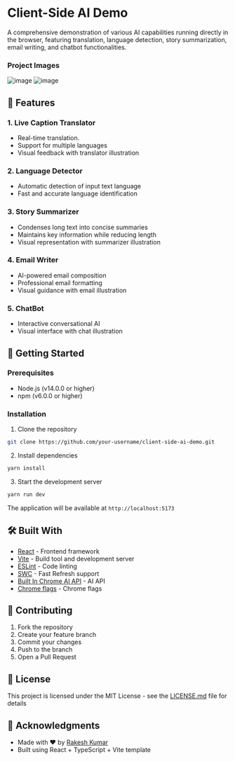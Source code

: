 # Client-Side AI Demo
A comprehensive demonstration of various AI capabilities running directly in the browser, featuring translation, language detection, story summarization, email writing, and chatbot functionalities.

### Project Images
![image](https://github.com/user-attachments/assets/e3b8cb4d-71fe-4528-8176-230e1f6207a3)
![image](https://github.com/user-attachments/assets/36d9cda3-782e-4d98-853d-810772545e28)

## 🌟 Features

### 1. Live Caption Translator
- Real-time translation.
- Support for multiple languages
- Visual feedback with translator illustration

### 2. Language Detector
- Automatic detection of input text language
- Fast and accurate language identification

### 3. Story Summarizer
- Condenses long text into concise summaries
- Maintains key information while reducing length
- Visual representation with summarizer illustration

### 4. Email Writer
- AI-powered email composition
- Professional email formatting
- Visual guidance with email illustration

### 5. ChatBot
- Interactive conversational AI
- Visual interface with chat illustration

## 🚀 Getting Started
### Prerequisites
- Node.js (v14.0.0 or higher)
- npm (v6.0.0 or higher)

### Installation
1. Clone the repository
```bash
git clone https://github.com/your-username/client-side-ai-demo.git
```

2. Install dependencies
```bash
yarn install
```

3. Start the development server
```bash
yarn run dev
```

The application will be available at `http://localhost:5173`

## 🛠️ Built With

- [React](https://reactjs.org/) - Frontend framework
- [Vite](https://vitejs.dev/) - Build tool and development server
- [ESLint](https://eslint.org/) - Code linting
- [SWC](https://swc.rs/) - Fast Refresh support
- [Built In Chrome AI API](https://developer.chrome.com/docs/ai/built-in) - AI API
- [Chrome flags](chrome://flags/#translation-api) - Chrome flags

## 🤝 Contributing

1. Fork the repository
2. Create your feature branch
3. Commit your changes
4. Push to the branch
5. Open a Pull Request

## 📄 License

This project is licensed under the MIT License - see the [LICENSE.md](LICENSE.md) file for details

## 👏 Acknowledgments

- Made with ❤️ by [Rakesh Kumar](https://github.com/rk9155)
- Built using React + TypeScript + Vite template

